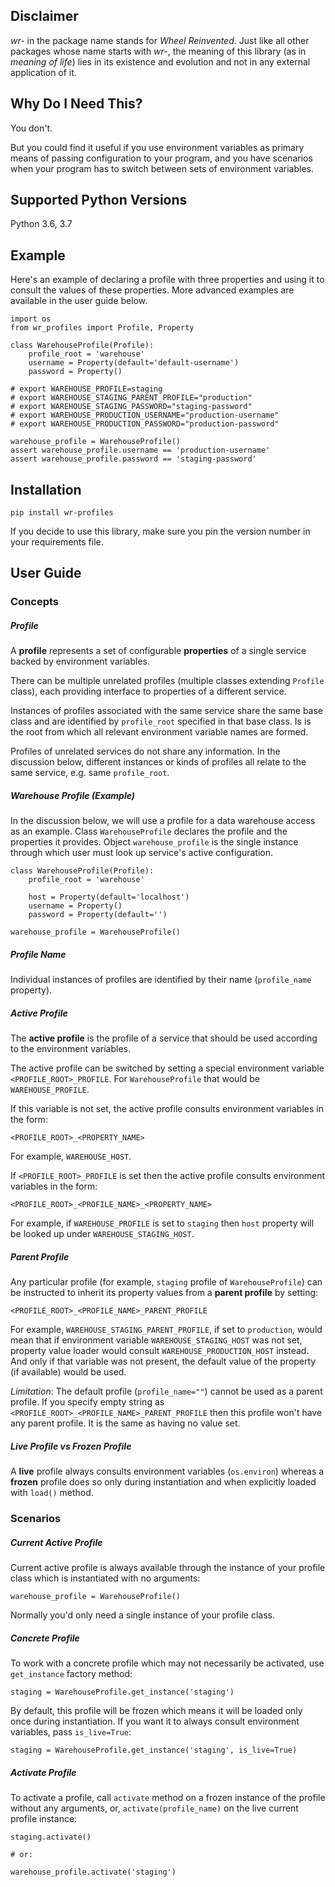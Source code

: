 ## Disclaimer

*wr-* in the package name stands for *Wheel Reinvented*. Just like all other packages whose name starts with
*wr-*, the meaning of this library (as in *meaning of life*) lies in its existence and evolution 
and not in any external application of it.

## Why Do I Need This?

You don't.

But you could find it useful if you use environment variables as primary means of passing 
configuration to your program, and you have scenarios when your program has to switch between sets of 
environment variables.

## Supported Python Versions

Python 3.6, 3.7

## Example

Here's an example of declaring a profile with three properties and using it to consult the values
of these properties. More advanced examples are available in the user guide below.

    import os
    from wr_profiles import Profile, Property
    
    class WarehouseProfile(Profile):
        profile_root = 'warehouse'
        username = Property(default='default-username')
        password = Property()
    
    # export WAREHOUSE_PROFILE=staging
    # export WAREHOUSE_STAGING_PARENT_PROFILE="production"
    # export WAREHOUSE_STAGING_PASSWORD="staging-password"
    # export WAREHOUSE_PRODUCTION_USERNAME="production-username"
    # export WAREHOUSE_PRODUCTION_PASSWORD="production-password"
    
    warehouse_profile = WarehouseProfile()
    assert warehouse_profile.username == 'production-username'
    assert warehouse_profile.password == 'staging-password'

## Installation

    pip install wr-profiles
    
If you decide to use this library, make sure you pin the version number in your requirements file.

## User Guide

### Concepts

##### Profile

A **profile** represents a set of configurable **properties** of a single service
backed by environment variables.

There can be multiple unrelated profiles (multiple classes extending `Profile` class),
each providing interface to properties of a different service.

Instances of profiles associated with the same service share the same base class and are identified by
`profile_root` specified in that base class. Is is the root from which all relevant 
environment variable names are formed.

Profiles of unrelated services do not share any information.
In the discussion below, different instances or kinds of profiles all relate to the same service,
e.g. same `profile_root`.

##### Warehouse Profile (Example)

In the discussion below, we will use a profile for a data warehouse access as an example.
Class `WarehouseProfile` declares the profile and the properties it provides.
Object `warehouse_profile` is the single instance through which user must look up service's
active configuration.

    class WarehouseProfile(Profile):
        profile_root = 'warehouse'
        
        host = Property(default='localhost')
        username = Property()
        password = Property(default='')
    
    warehouse_profile = WarehouseProfile()

##### Profile Name

Individual instances of profiles are identified by their name (`profile_name` property).

##### Active Profile

The **active profile** is the profile of a service that should be used 
according to the environment variables.

The active profile can be switched by setting a special environment variable
`<PROFILE_ROOT>_PROFILE`. For `WarehouseProfile` that would be `WAREHOUSE_PROFILE`.

If this variable is not set, the active profile consults environment variables in the
form:

    <PROFILE_ROOT>_<PROPERTY_NAME>

For example, `WAREHOUSE_HOST`.

If `<PROFILE_ROOT>_PROFILE` is set then the active profile consults environment variables in the form:

    <PROFILE_ROOT>_<PROFILE_NAME>_<PROPERTY_NAME>

For example, if `WAREHOUSE_PROFILE` is set to `staging` then `host` property will be looked up
under `WAREHOUSE_STAGING_HOST`.

##### Parent Profile

Any particular profile (for example, `staging` profile of `WarehouseProfile`) can be instructed
to inherit its property values from a **parent profile** by setting:

    <PROFILE_ROOT>_<PROFILE_NAME>_PARENT_PROFILE

For example, `WAREHOUSE_STAGING_PARENT_PROFILE`, if set to `production`, would mean that
if environment variable `WAREHOUSE_STAGING_HOST` was not set, property value loader would
consult `WAREHOUSE_PRODUCTION_HOST` instead. And only if that variable was not present,
the default value of the property (if available) would be used.

*Limitation*: The default profile (`profile_name=""`) cannot be used as a parent profile.
If you specify empty string as `<PROFILE_ROOT>_<PROFILE_NAME>_PARENT_PROFILE` then this
profile won't have any parent profile. It is the same as having no value set. 

##### Live Profile vs Frozen Profile

A **live** profile always consults environment variables (`os.environ`) whereas
a **frozen** profile does so only during instantiation and when explicitly loaded
with `load()` method.

### Scenarios

##### Current Active Profile

Current active profile is always available through the instance of your profile class which is
instantiated with no arguments:

    warehouse_profile = WarehouseProfile()

Normally you'd only need a single instance of your profile class.

##### Concrete Profile

To work with a concrete profile which may not necessarily be activated, use `get_instance`
factory method:

    staging = WarehouseProfile.get_instance('staging')

By default, this profile will be frozen which means it will be loaded only once during instantiation.
If you want it to always consult environment variables, pass `is_live=True`:

    staging = WarehouseProfile.get_instance('staging', is_live=True)

##### Activate Profile

To activate a profile, call `activate` method on a frozen instance of the profile without any arguments,
or, `activate(profile_name)` on the live current profile instance:

    staging.activate()
    
    # or:
    
    warehouse_profile.activate('staging')
